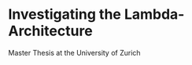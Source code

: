 Investigating the Lambda-Architecture
=====================================
Master Thesis at the University of Zurich
